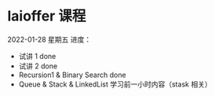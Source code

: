 # laioffer 课程

2022-01-28 星期五 进度：

- 试讲 1 done
- 试讲 2 done
- Recursion1 & Binary Search done
- Queue & Stack & LinkedList 学习前一小时内容（stask 相关）
